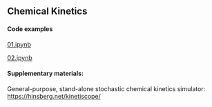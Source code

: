 ## Chemical Kinetics


#### Code examples

[01.ipynb](01.ipynb)

[02.ipynb](02.ipynb)



#### Supplementary materials:

General-purpose, stand-alone stochastic chemical kinetics simulator: https://hinsberg.net/kinetiscope/

